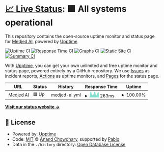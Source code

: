 # [📈 Live Status](https://status.medjed.ai): <!--live status--> **🟩 All systems operational**

This repository contains the open-source uptime monitor and status page for [Medjed AI](https://medjed.ai/), powered by [Upptime](https://github.com/upptime/upptime).

[![Uptime CI](https://github.com/medjedai/status/workflows/Uptime%20CI/badge.svg)](https://github.com/medjedai/status/actions?query=workflow%3A%22Uptime+CI%22)
[![Response Time CI](https://github.com/medjedai/status/workflows/Response%20Time%20CI/badge.svg)](https://github.com/medjedai/status/actions?query=workflow%3A%22Response+Time+CI%22)
[![Graphs CI](https://github.com/medjedai/status/workflows/Graphs%20CI/badge.svg)](https://github.com/medjedai/status/actions?query=workflow%3A%22Graphs+CI%22)
[![Static Site CI](https://github.com/medjedai/status/workflows/Static%20Site%20CI/badge.svg)](https://github.com/medjedai/status/actions?query=workflow%3A%22Static+Site+CI%22)
[![Summary CI](https://github.com/medjedai/status/workflows/Summary%20CI/badge.svg)](https://github.com/medjedai/status/actions?query=workflow%3A%22Summary+CI%22)

With [Upptime](https://upptime.js.org), you can get your own unlimited and free uptime monitor and status page, powered entirely by a GitHub repository. We use [Issues](https://github.com/medjedai/status/issues) as incident reports, [Actions](https://github.com/medjedai/status/actions) as uptime monitors, and [Pages](https://status.medjed.ai) for the status page.

<!--start: status pages-->
<!-- This summary is generated by Upptime (https://github.com/upptime/upptime) -->
<!-- Do not edit this manually, your changes will be overwritten -->
<!-- prettier-ignore -->
| URL | Status | History | Response Time | Uptime |
| --- | ------ | ------- | ------------- | ------ |
| <img alt="" src="https://icons.duckduckgo.com/ip3/medjed.ai.ico" height="13"> [Medjed AI](https://medjed.ai) | 🟩 Up | [medjed-ai.yml](https://github.com/medjedai/status/commits/HEAD/history/medjed-ai.yml) | <details><summary><img alt="Response time graph" src="./graphs/medjed-ai/response-time-week.png" height="20"> 263ms</summary><br><a href="https://status.medjed.ai/history/medjed-ai"><img alt="Response time 302" src="https://img.shields.io/endpoint?url=https%3A%2F%2Fraw.githubusercontent.com%2Fmedjedai%2Fstatus%2FHEAD%2Fapi%2Fmedjed-ai%2Fresponse-time.json"></a><br><a href="https://status.medjed.ai/history/medjed-ai"><img alt="24-hour response time 340" src="https://img.shields.io/endpoint?url=https%3A%2F%2Fraw.githubusercontent.com%2Fmedjedai%2Fstatus%2FHEAD%2Fapi%2Fmedjed-ai%2Fresponse-time-day.json"></a><br><a href="https://status.medjed.ai/history/medjed-ai"><img alt="7-day response time 263" src="https://img.shields.io/endpoint?url=https%3A%2F%2Fraw.githubusercontent.com%2Fmedjedai%2Fstatus%2FHEAD%2Fapi%2Fmedjed-ai%2Fresponse-time-week.json"></a><br><a href="https://status.medjed.ai/history/medjed-ai"><img alt="30-day response time 298" src="https://img.shields.io/endpoint?url=https%3A%2F%2Fraw.githubusercontent.com%2Fmedjedai%2Fstatus%2FHEAD%2Fapi%2Fmedjed-ai%2Fresponse-time-month.json"></a><br><a href="https://status.medjed.ai/history/medjed-ai"><img alt="1-year response time 302" src="https://img.shields.io/endpoint?url=https%3A%2F%2Fraw.githubusercontent.com%2Fmedjedai%2Fstatus%2FHEAD%2Fapi%2Fmedjed-ai%2Fresponse-time-year.json"></a></details> | <details><summary><a href="https://status.medjed.ai/history/medjed-ai">100.00%</a></summary><a href="https://status.medjed.ai/history/medjed-ai"><img alt="All-time uptime 100.00%" src="https://img.shields.io/endpoint?url=https%3A%2F%2Fraw.githubusercontent.com%2Fmedjedai%2Fstatus%2FHEAD%2Fapi%2Fmedjed-ai%2Fuptime.json"></a><br><a href="https://status.medjed.ai/history/medjed-ai"><img alt="24-hour uptime 100.00%" src="https://img.shields.io/endpoint?url=https%3A%2F%2Fraw.githubusercontent.com%2Fmedjedai%2Fstatus%2FHEAD%2Fapi%2Fmedjed-ai%2Fuptime-day.json"></a><br><a href="https://status.medjed.ai/history/medjed-ai"><img alt="7-day uptime 100.00%" src="https://img.shields.io/endpoint?url=https%3A%2F%2Fraw.githubusercontent.com%2Fmedjedai%2Fstatus%2FHEAD%2Fapi%2Fmedjed-ai%2Fuptime-week.json"></a><br><a href="https://status.medjed.ai/history/medjed-ai"><img alt="30-day uptime 100.00%" src="https://img.shields.io/endpoint?url=https%3A%2F%2Fraw.githubusercontent.com%2Fmedjedai%2Fstatus%2FHEAD%2Fapi%2Fmedjed-ai%2Fuptime-month.json"></a><br><a href="https://status.medjed.ai/history/medjed-ai"><img alt="1-year uptime 100.00%" src="https://img.shields.io/endpoint?url=https%3A%2F%2Fraw.githubusercontent.com%2Fmedjedai%2Fstatus%2FHEAD%2Fapi%2Fmedjed-ai%2Fuptime-year.json"></a></details>

<!--end: status pages-->

[**Visit our status website →**](https://status.medjed.ai)

## 📄 License

- Powered by: [Upptime](https://github.com/upptime/upptime)
- Code: [MIT](./LICENSE) © [Anand Chowdhary](https://anandchowdhary.com), supported by [Pabio](https://pabio.com)
- Data in the `./history` directory: [Open Database License](https://opendatacommons.org/licenses/odbl/1-0/)
